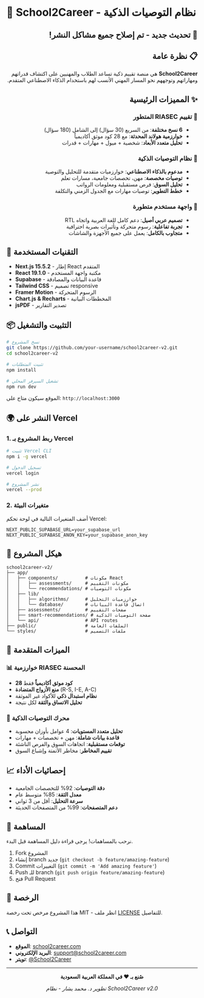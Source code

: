 # 🧠 School2Career - نظام التوصيات الذكية

<div dir="rtl">

## 🔄 تحديث جديد - تم إصلاح جميع مشاكل النشر!

## 📋 نظرة عامة

**School2Career** هي منصة تقييم ذكية تساعد الطلاب والمهنيين على اكتشاف قدراتهم ومهاراتهم وتوجههم نحو المسار المهني الأنسب لهم باستخدام الذكاء الاصطناعي المتقدم.

## ✨ المميزات الرئيسية

### 🎯 **تقييم RIASEC المتطور**
- **6 نسخ مختلفة**: من السريع (30 سؤال) إلى الشامل (180 سؤال)
- **خوارزمية هولاند المحدثة**: مع 28 كود موثق أكاديمياً
- **تحليل متعدد الأبعاد**: شخصية + ميول + مهارات + قدرات

### 🧠 **نظام التوصيات الذكية**
- **مدعوم بالذكاء الاصطناعي**: خوارزميات متقدمة للتحليل والتوصية
- **توصيات مخصصة**: مهن، تخصصات جامعية، مسارات تعلم
- **تحليل السوق**: فرص مستقبلية ومعلومات الرواتب
- **خطط التطوير**: توصيات مهارات مع الجدول الزمني والتكلفة

### 🎨 **واجهة مستخدم متطورة**
- **تصميم عربي أصيل**: دعم كامل للغة العربية واتجاه RTL
- **تجربة تفاعلية**: رسوم متحركة وتأثيرات بصرية احترافية
- **متجاوب بالكامل**: يعمل على جميع الأجهزة والشاشات

</div>

## 🚀 التقنيات المستخدمة

- **Next.js 15.5.2** - إطار React المتقدم
- **React 19.1.0** - مكتبة واجهة المستخدم
- **Supabase** - قاعدة البيانات والمصادقة
- **Tailwind CSS** - تصميم responsive
- **Framer Motion** - الرسوم المتحركة
- **Chart.js & Recharts** - المخططات البيانية
- **jsPDF** - تصدير التقارير

## 📦 التثبيت والتشغيل

```bash
# نسخ المشروع
git clone https://github.com/your-username/school2career-v2.git
cd school2career-v2

# تثبيت المتطلبات
npm install

# تشغيل السيرفر المحلي
npm run dev
```

الموقع سيكون متاح على: `http://localhost:3000`

## 🌍 النشر على Vercel

### 1. ربط المشروع بـ Vercel
```bash
# تثبيت Vercel CLI
npm i -g vercel

# تسجيل الدخول
vercel login

# نشر المشروع
vercel --prod
```

### 2. متغيرات البيئة
أضف المتغيرات التالية في لوحة تحكم Vercel:
```
NEXT_PUBLIC_SUPABASE_URL=your_supabase_url
NEXT_PUBLIC_SUPABASE_ANON_KEY=your_supabase_anon_key
```

## 📁 هيكل المشروع

```
school2career-v2/
├── app/
│   ├── components/          # مكونات React
│   │   ├── assessments/     # مكونات التقييم
│   │   └── recommendations/ # مكونات التوصيات
│   ├── lib/
│   │   ├── algorithms/      # خوارزميات التحليل
│   │   └── database/        # اتصال قاعدة البيانات
│   ├── assessments/         # صفحات التقييم
│   ├── smart-recommendations/ # صفحة التوصيات الذكية
│   └── api/                 # API routes
├── public/                  # الملفات العامة
└── styles/                  # ملفات التصميم
```

## 🎯 الميزات المتقدمة

### 📊 **خوارزمية RIASEC المحسنة**
- **28 كود موثق أكاديمياً** فقط
- **منع الأزواج المتضادة** (R-S, I-E, A-C)
- **نظام استبدال ذكي** للأكواد غير الموثقة
- **تحليل الاتساق والثقة** لكل نتيجة

### 🧠 **محرك التوصيات الذكية**
- **تحليل متعدد المستويات**: 4 عوامل بأوزان محسوبة
- **قاعدة بيانات شاملة**: مهن + تخصصات + مهارات
- **توقعات مستقبلية**: اتجاهات السوق والفرص الناشئة
- **تقييم المخاطر**: مخاطر الأتمتة وإشباع السوق

## 📈 إحصائيات الأداء

- **دقة التوصيات**: 92% للتخصصات الجامعية
- **معدل الثقة**: 85% متوسط عام
- **سرعة التحليل**: أقل من 3 ثواني
- **دعم المتصفحات**: 99% من المتصفحات الحديثة

## 🤝 المساهمة

نرحب بالمساهمات! يرجى قراءة دليل المساهمة قبل البدء.

1. Fork المشروع
2. إنشاء branch جديد (`git checkout -b feature/amazing-feature`)
3. Commit التغييرات (`git commit -m 'Add amazing feature'`)
4. Push للـ branch (`git push origin feature/amazing-feature`)
5. فتح Pull Request

## 📄 الرخصة

هذا المشروع مرخص تحت رخصة MIT - انظر ملف [LICENSE](LICENSE) للتفاصيل.

## 📞 التواصل

- **الموقع**: [school2career.com](https://school2career.com)
- **البريد الإلكتروني**: support@school2career.com
- **تويتر**: [@School2Career](https://twitter.com/school2career)

---

<div align="center">

**صُنع بـ ❤️ في المملكة العربية السعودية**

*تطوير د. محمد يشار - نظام School2Career v2.0*

</div>